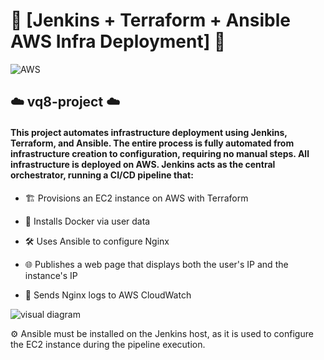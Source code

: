 # 🚀 [Jenkins + Terraform + Ansible AWS Infra Deployment] 🚀
![AWS](https://img.shields.io/badge/AWS-Deployed-orange?logo=amazon-aws&logoColor=white&style=for-the-badge)
## ☁️ vq8-project ☁️

#### This project automates infrastructure deployment using Jenkins, Terraform, and Ansible. The entire process is fully automated from infrastructure creation to configuration, requiring no manual steps. All infrastructure is deployed on AWS. Jenkins acts as the central orchestrator, running a CI/CD pipeline that:

- 🏗️ Provisions an EC2 instance on AWS with Terraform

- 🐳 Installs Docker via user data

- 🛠️ Uses Ansible to configure Nginx

- 🌐 Publishes a web page that displays both the user's IP and the instance's IP

- 🧾 Sends Nginx logs to AWS CloudWatch

![visual diagram](https://github.com/user-attachments/assets/3e55f321-442c-433f-8892-15a977b11553)

⚙️ Ansible must be installed on the Jenkins host, as it is used to configure the EC2 instance during the pipeline execution.
